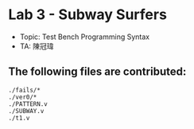 # Lab 3 - Subway Surfers

- Topic: Test Bench Programming Syntax  
- TA: 陳冠瑋  

## The following files are contributed:  
```
./fails/*
./ver0/*
./PATTERN.v
./SUBWAY.v
./t1.v
```
